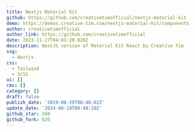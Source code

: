 ```yaml
---
title: Nextjs Material Kit
github: https://github.com/creativetimofficial/nextjs-material-kit
demo: https://demos.creative-tim.com/nextjs-material-kit/components
author: creativetimofficial
author_link: https://github.com/creativetimofficial
date: 2023-11-27T04:03:20.820Z
description: NextJS version of Material Kit React by Creative Tim
ssg:
  - Nextjs
css:
  - Tailwind
  - SCSS
ui: []
cms: []
category: []
draft: false
publish_date: '2019-08-29T08:48:02Z'
update_date: '2024-08-19T08:48:10Z'
github_star: 340
github_fork: 626
---
```


